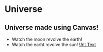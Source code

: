 # Universe
## Universe made using Canvas!
* Watch the moon revolve the earth!
* Watch the earht revolve the sun!
[!Alt Text](https://lh3.googleusercontent.com/proxy/DyKj-uTbZ1xXy_D9VUTmVDNgEEQktXIN15UX_6CNE-ccAc8MdNPrpxARoQf585VNPPxooFc8Iyk-oK1hq_NWp7PCab7hgNkGbaCkUG98IiQ5pFXAzrq4G-Czxkf3Y0MC8wSSnOWjiw)
